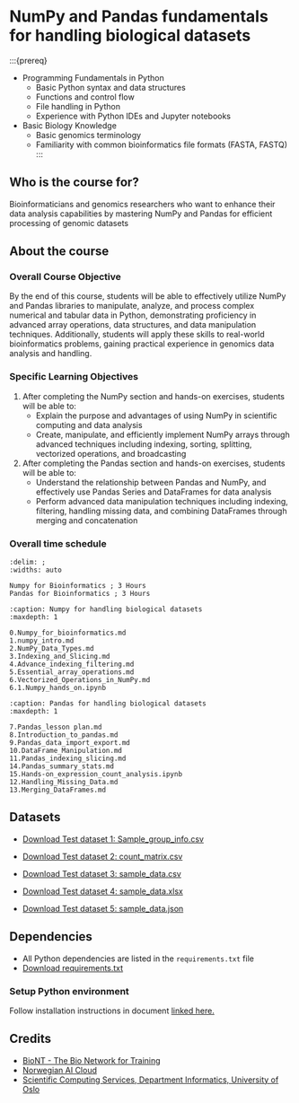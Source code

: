 # NumPy and Pandas fundamentals for handling biological datasets

:::{prereq}

* Programming Fundamentals in Python
  * Basic Python syntax and data structures
  * Functions and control flow
  * File handling in Python
  * Experience with Python IDEs and Jupyter notebooks
* Basic Biology Knowledge
  * Basic genomics terminology
  * Familiarity with common bioinformatics file formats (FASTA, FASTQ)
:::

## Who is the course for?

Bioinformaticians and genomics researchers who want to enhance their data analysis capabilities by mastering NumPy and Pandas for efficient processing of genomic datasets

## About the course

### Overall Course Objective

By the end of this course, students will be able to effectively utilize NumPy and Pandas libraries to manipulate, analyze, and process complex numerical and tabular data in Python, demonstrating proficiency in advanced array operations, data structures, and data manipulation techniques. Additionally, students will apply these skills to real-world bioinformatics problems, gaining practical experience in genomics data analysis and handling.

### Specific Learning Objectives

1. After completing the NumPy section and hands-on exercises, students will be able to:
   * Explain the purpose and advantages of using NumPy in scientific computing and data analysis
   * Create, manipulate, and efficiently implement NumPy arrays through advanced techniques including indexing, sorting, splitting, vectorized operations, and broadcasting
2. After completing the Pandas section and hands-on exercises, students will be able to:
   * Understand the relationship between Pandas and NumPy, and effectively use Pandas Series and DataFrames for data analysis
   * Perform advanced data manipulation techniques including indexing, filtering, handling missing data, and combining DataFrames through merging and concatenation

### Overall time schedule

```{csv-table}
:delim: ;
:widths: auto

Numpy for Bioinformatics ; 3 Hours
Pandas for Bioinformatics ; 3 Hours 
```

```{toctree}
:caption: Numpy for handling biological datasets 
:maxdepth: 1

0.Numpy_for_bioinformatics.md
1.numpy_intro.md
2.NumPy_Data_Types.md
3.Indexing_and_Slicing.md
4.Advance_indexing_filtering.md
5.Essential_array_operations.md
6.Vectorized_Operations_in_NumPy.md
6.1.Numpy_hands_on.ipynb
```

```{toctree}
:caption: Pandas for handling biological datasets 
:maxdepth: 1

7.Pandas_lesson plan.md
8.Introduction_to_pandas.md
9.Pandas_data_import_export.md
10.DataFrame_Manipulation.md
11.Pandas_indexing_slicing.md
14.Pandas_summary_stats.md
15.Hands-on_expression_count_analysis.ipynb
12.Handling_Missing_Data.md
13.Merging_DataFrames.md
```

## Datasets

* [Download Test dataset 1: Sample_group_info.csv](test_data/Sample_group_info.csv)

* [Download Test dataset 2: count_matrix.csv](test_data/count_matrix.csv)
* [Download Test dataset 3: sample_data.csv](test_data/sample_data.csv)
* [Download Test dataset 4: sample_data.xlsx](test_data/sample_data.xlsx)
* [Download Test dataset 5: sample_data.json](test_data/sample_data.json)

## Dependencies

* All Python dependencies are listed in the `requirements.txt` file
* [Download requirements.txt](test_data/requirements.txt)

### Setup Python environment

Follow installation instructions in document [linked here.](https://biont.biobyte.de/s/41S8lA8Uc)

## Credits

* [BioNT - The Bio Network for Training](https://biont-training.eu/)
* [Norwegian AI Cloud](https://www.naic.no)
* [Scientific Computing Services, Department Informatics, University of Oslo](https://www.usit.uio.no/english/about/organisation/rde/scs/)
